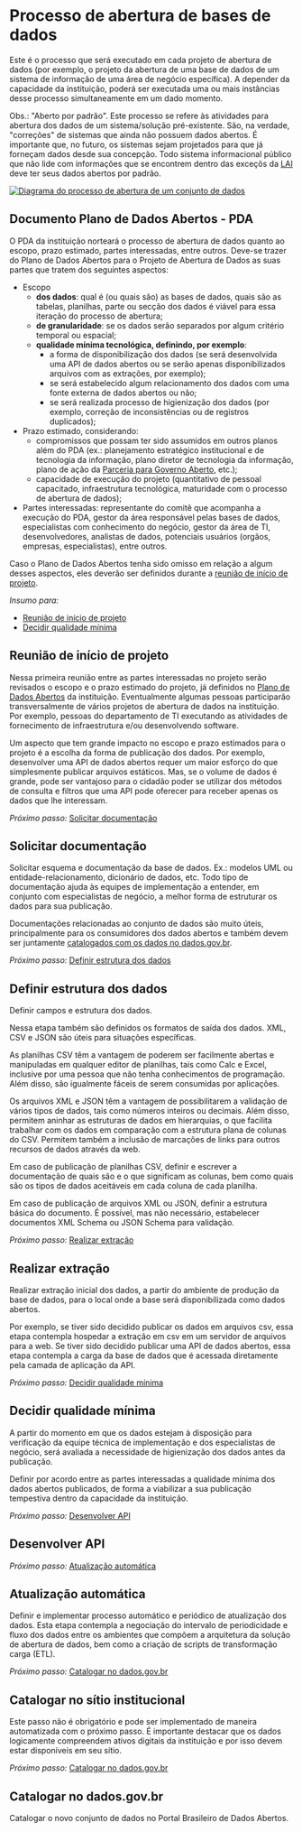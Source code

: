 Processo de abertura de bases de dados
====

Este é o processo que será executado em cada projeto de abertura de dados
(por exemplo, o projeto da abertura de uma base de dados de um sistema de
informação de uma área de negócio específica). A depender da capacidade
da instituição, poderá ser executada uma ou mais instâncias desse processo
simultaneamente em um dado momento.

Obs.: "Aberto por padrão". <a name="restricao"></a>
Este processo se refere às atividades para abertura dos dados de um
sistema/solução pré-existente. São, na verdade, "correções" de sistemas
que ainda não possuem dados abertos. É importante que, no futuro, os
sistemas sejam projetados para que já forneçam dados desde sua concepção.
Todo sistema informacional público que não lide com informações que se
encontrem dentro das exceçõs da [LAI](Glossário.md#lai) deve ter seus dados
abertos por padrão.

[<img alt="Diagrama do processo de abertura de um conjunto de dados" src="https://raw.githubusercontent.com/dadosgovbr/kit/master/public/img/Processo%20Abertura%20base%20de%20dados.png">](https://raw.githubusercontent.com/dadosgovbr/kit/master/public/img/Processo%20Abertura%20base%20de%20dados%20-%20com%20titulo.png)

## Documento Plano de Dados Abertos - PDA

O PDA da instituição norteará o processo de abertura de
dados quanto ao escopo, prazo estimado, partes interessadas, entre outros.
Deve-se trazer do Plano de Dados Abertos para o Projeto de Abertura de Dados
as suas partes que tratem dos seguintes aspectos:

* Escopo
  * **dos dados**: qual é (ou quais são) as bases de dados, quais são as tabelas,
    planilhas, parte ou secção dos dados é viável para essa iteração do
    processo de abertura;
  * **de granularidade**: se os dados serão separados por algum critério
    temporal ou espacial;
  * **qualidade mínima tecnológica, definindo, por exemplo**:
    * a forma de disponibilização dos dados (se será desenvolvida uma API de
      dados abertos ou se serão apenas disponibilizados arquivos com as
      extrações, por exemplo);
    * se será estabelecido algum relacionamento dos dados com uma fonte
      externa de dados abertos ou não;
    * se será realizada processo de higienização dos dados (por exemplo,
      correção de inconsistências ou de registros duplicados);
* Prazo estimado, considerando:
    * compromissos que possam ter sido assumidos em
      outros planos além do PDA (ex.: planejamento estratégico institucional e
      de tecnologia da informação, plano diretor de tecnologia da informação,
      plano de ação da [Parceria para Governo Aberto](http://www.cgu.gov.br/governoaberto/), etc.);
    * capacidade de execução do projeto (quantitativo de pessoal capacitado,
      infraestrutura tecnológica, maturidade com o processo de abertura de
      dados);
* Partes interessadas: representante do comitê que acompanha a execução do
    PDA, gestor da área responsável pelas bases de dados, especialistas com
    conhecimento do negócio, gestor da área de TI, desenvolvedores,
    analistas de dados, potenciais usuários (orgãos, empresas, especialistas), 
    entre outros.

Caso o Plano de Dados Abertos tenha sido omisso em relação a algum desses
aspectos, eles deverão ser definidos durante a
[reunião de início de projeto](#reuni%C3%A3o-de-in%C3%ADcio-de-projeto).

*Insumo para:*

* [Reunião de início de projeto](#reuni%C3%A3o-de-in%C3%ADcio-de-projeto)
* [Decidir qualidade mínima](#decidir-qualidade-m%C3%ADnima)

## Reunião de início de projeto

Nessa primeira reunião entre as partes interessadas no projeto serão revisados
o escopo e o prazo estimado do projeto, já definidos no [Plano de Dados Abertos](#documento-plano-de-dados-abertos) 
da instituição. Eventualmente algumas pessoas participarão transversalmente de 
vários projetos de abertura de dados na instituição. Por exemplo, pessoas do 
departamento de TI executando as atividades de fornecimento de infraestrutura e/ou desenvolvendo software.

Um aspecto que tem grande impacto no escopo e prazo estimados para o projeto é
a escolha da forma de publicação dos dados. Por exemplo, desenvolver uma API de
dados abertos requer um maior esforço do que simplesmente publicar arquivos estáticos. Mas,
se o volume de dados é grande, pode ser vantajoso para o cidadão poder se
utilizar dos métodos de consulta e filtros que uma API pode oferecer para
receber apenas os dados que lhe interessam.

*Próximo passo:* [Solicitar documentação](#solicitar-documenta%C3%A7%C3%A3o)

## Solicitar documentação

Solicitar esquema e documentação da base de dados. Ex.: modelos UML ou
entidade-relacionamento, dicionário de dados, etc. Todo tipo de documentação
ajuda às equipes de implementação a entender, em conjunto com especialistas
de negócio, a melhor forma de estruturar os dados para sua publicação.

Documentações relacionadas ao conjunto de dados são muito úteis, principalmente
para os consumidores dos dados abertos e também devem ser juntamente [catalogados
com os dados no dados.gov.br](#catalogar-no-dadosgovbr).

*Próximo passo:* [Definir estrutura dos dados](#definir-estrutura-dos-dados)

## Definir estrutura dos dados

Definir campos e estrutura dos dados.

Nessa etapa também são definidos os formatos de saída dos dados. XML, CSV e
JSON são úteis para situações específicas.

As planilhas CSV têm a vantagem de poderem ser facilmente abertas e manipuladas em
qualquer editor de planilhas, tais como Calc e Excel, inclusive por uma pessoa que
não tenha conhecimentos de programação. Além disso, são igualmente fáceis de serem
consumidas por aplicações.

Os arquivos XML e JSON têm a vantagem de possibilitarem a validação de vários
tipos de dados, tais como números inteiros ou decimais. Além disso, permitem
aninhar as estruturas de dados em hierarquias, o que facilita trabalhar com os
dados em comparação com a estrutura plana de colunas do CSV.
Permitem também a inclusão de marcações de links para outros recursos de dados
através da web.

Em caso de publicação de planilhas CSV, definir e escrever a documentação de
quais são e o que significam as colunas, bem como quais são os tipos de dados
aceitáveis em cada coluna de cada planilha.

Em caso de publicação de arquivos XML ou JSON, definir a estrutura básica do
documento. É possível, mas não necessário, estabelecer documentos XML Schema
ou JSON Schema para validação.

*Próximo passo:* [Realizar extração](#realizar-extra%C3%A7%C3%A3o)

## Realizar extração

Realizar extração inicial dos dados, a partir do ambiente de produção da base
de dados, para o local onde a base será disponibilizada como dados abertos.

Por exemplo, se tiver sido decidido publicar os dados em arquivos csv, essa
etapa contempla hospedar a extração em csv em um servidor de arquivos para a
web. Se tiver sido decidido publicar uma API de dados abertos, essa etapa
contempla a carga da base de dados que é acessada diretamente pela camada de
aplicação da API.

*Próximo passo:* [Decidir qualidade mínima](#decidir-qualidade-m%C3%ADnima)

## Decidir qualidade mínima

A partir do momento em que os dados estejam à disposição para verificação da
equipe técnica de implementação e dos especialistas de negócio, será avaliada
a necessidade de higienização dos dados antes da publicação.

Definir por acordo entre as partes interessadas a qualidade mínima dos dados
abertos publicados, de forma a viabilizar a sua publicação tempestiva dentro
da capacidade da instituição.

*Próximo passo:* [Desenvolver API](#desenvolver-api)

## Desenvolver API

*Próximo passo:* [Atualização automática](#atualiza%C3%A7%C3%A3o-autom%C3%A1tica)

## Atualização automática

Definir e implementar processo automático e periódico de atualização dos dados.
Esta etapa contempla a negociação do intervalo de periodicidade e fluxo dos
dados entre os ambientes que compõem a arquitetura da solução de abertura de
dados, bem como a criação de scripts de transformação carga (ETL).

*Próximo passo:* [Catalogar no dados.gov.br](#catalogar-no-dados.gov.br)

## Catalogar no sítio institucional

Este passo não é obrigatório e pode ser implementado de maneira automatizada
com o próximo passo.
É importante destacar que os dados logicamente compreendem ativos digitais da
instituição e por isso devem estar disponíveis em seu sítio.

*Próximo passo:* [Catalogar no dados.gov.br](#catalogar-no-dados.gov.br)

## Catalogar no dados.gov.br

Catalogar o novo conjunto de dados no Portal Brasileiro de Dados Abertos.

